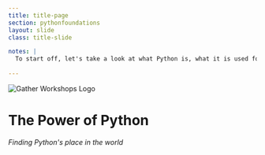 ```yaml
---
title: title-page
section: pythonfoundations
layout: slide
class: title-slide

notes: |
  To start off, let's take a look at what Python is, what it is used for in the real world, and what we can gain from learning it.
    
---
```



![Gather Workshops Logo](/Building-with-Python/slideshow/images/gw_logo_header.png)

# The Power of Python

_Finding Python's place in the world_